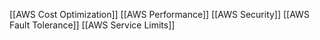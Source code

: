 [[AWS Cost Optimization]]
[[AWS Performance]]
[[AWS Security]]
[[AWS Fault Tolerance]]
[[AWS Service Limits]]
